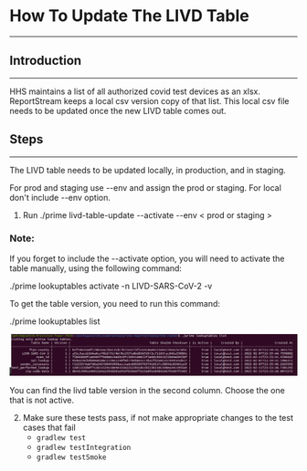 # How To Update The LIVD Table

---
## Introduction

---
HHS maintains a list of all authorized covid test devices as an xlsx. ReportStream
keeps a local csv version copy of that list. This local csv file needs to be updated
once the new LIVD table comes out. 

## Steps
---
The LIVD table needs to be updated locally, in production, and in staging.

For prod and staging use --env and assign the prod or staging. For local don't include --env option.

1. Run ./prime livd-table-update --activate --env < prod or staging >

### Note:

If you forget to include the --activate option, you will need to activate the table manually, using the following command:

./prime lookuptables activate -n LIVD-SARS-CoV-2 -v <table version >

To get the table version, you need to run this command:

./prime lookuptables list

![img.png](livd-table-list.png)

You can find the livd table version in the second column. Choose the one that is not active.

2. Make sure these tests pass, if not make appropriate changes to the test cases that fail
     - ```gradlew test```
     - ```gradlew testIntegration```
     - ```gradlew testSmoke```